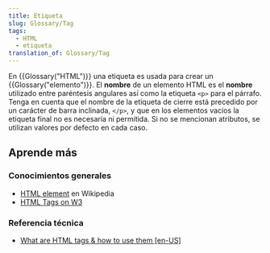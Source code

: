 ```yaml
---
title: Etiqueta
slug: Glossary/Tag
tags:
  - HTML
  - etiqueta
translation_of: Glossary/Tag
---
```


En {{Glossary("HTML")}} una etiqueta es usada para crear un {{Glossary("elemento")}}. El **nombre** de un elemento HTML es el **nombre** utilizado entre paréntesis angulares así como la etiqueta `<p>` para el párrafo. Tenga en cuenta que el nombre de la etiqueta de cierre está precedido por un carácter de barra inclinada, `</p>`, y que en los elementos vacíos la etiqueta final no es necesaria ni permitida. Si no se mencionan atributos, se utilizan valores por defecto en cada caso.

## Aprende más

### Conocimientos generales

- [HTML element](https://es.wikipedia.org/wiki/HTML_element) en Wikipedia
- [HTML Tags on W3](http://www.w3.org/History/19921103-hypertext/hypertext/WWW/MarkUp/Tags.html)

### Referencia técnica

- [What are HTML tags & how to use them \[en-US\]](/es/Learn/HTML/HTML_tags)

